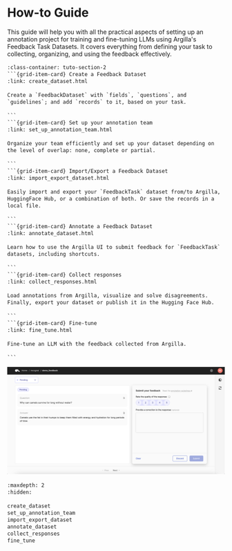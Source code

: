 # How-to Guide

This guide will help you with all the practical aspects of setting up an annotation project for training and fine-tuning LLMs using Argilla's Feedback Task Datasets. It covers everything from defining your task to collecting, organizing, and using the feedback effectively.


````{grid}  1 1 3 3
:class-container: tuto-section-2
```{grid-item-card} Create a Feedback Dataset
:link: create_dataset.html

Create a `FeedbackDataset` with `fields`, `questions`, and `guidelines`; and add `records` to it, based on your task.

```
```{grid-item-card} Set up your annotation team
:link: set_up_annotation_team.html

Organize your team efficiently and set up your dataset depending on the level of overlap: none, complete or partial.

```
```{grid-item-card} Import/Export a Feedback Dataset
:link: import_export_dataset.html

Easily import and export your `FeedbackTask` dataset from/to Argilla, HuggingFace Hub, or a combination of both. Or save the records in a local file.

```
```{grid-item-card} Annotate a Feedback Dataset
:link: annotate_dataset.html

Learn how to use the Argilla UI to submit feedback for `FeedbackTask` datasets, including shortcuts.

```
```{grid-item-card} Collect responses
:link: collect_responses.html

Load annotations from Argilla, visualize and solve disagreements. Finally, export your dataset or publish it in the Hugging Face Hub.

```
```{grid-item-card} Fine-tune
:link: fine_tune.html

Fine-tune an LLM with the feedback collected from Argilla.

```
````

![Feedback dataset snapshot](../../../_static/images/llms/snapshot-feedback-demo.png)

```{toctree}
:maxdepth: 2
:hidden:

create_dataset
set_up_annotation_team
import_export_dataset
annotate_dataset
collect_responses
fine_tune
```